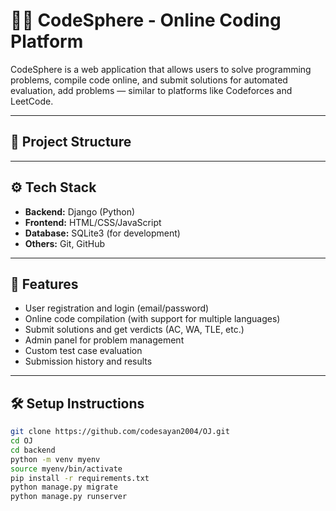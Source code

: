 # 🧑‍⚖️ CodeSphere - Online Coding Platform

CodeSphere is a web application that allows users to solve programming problems, compile code online, and submit solutions for automated evaluation, add problems — similar to platforms like Codeforces and LeetCode.

---

## 📁 Project Structure
---

## ⚙️ Tech Stack

- **Backend:** Django (Python)
- **Frontend:** HTML/CSS/JavaScript
- **Database:** SQLite3 (for development)
- **Others:** Git, GitHub

---

## 🚀 Features

- User registration and login (email/password)
- Online code compilation (with support for multiple languages)
- Submit solutions and get verdicts (AC, WA, TLE, etc.)
- Admin panel for problem management
- Custom test case evaluation
- Submission history and results

---

## 🛠️ Setup Instructions

```bash
git clone https://github.com/codesayan2004/OJ.git
cd OJ
cd backend
python -m venv myenv
source myenv/bin/activate
pip install -r requirements.txt
python manage.py migrate
python manage.py runserver
```
